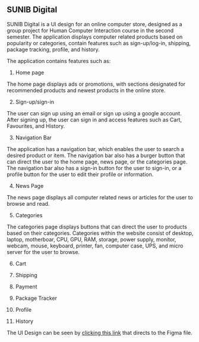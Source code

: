 ## SUNIB Digital

SUNIB Digital is a UI design for an online computer store, designed as a group project for Human Computer Interaction course in the second semester. The application displays computer related products based on popularity or categories, contain features such as sign-up/log-in, shipping, package tracking, profile, and history.

The application contains features such as:

1. Home page

The home page displays ads or promotions, with sections designated for recommended products and newest products in the online store.

2. Sign-up/sign-in

The user can sign up using an email or sign up using a google account. After signing up, the user can sign in and access features such as Cart, Favourites, and History.

3. Navigation Bar

The application has a navigation bar, which enables the user to search a desired product or item. The navigation bar also has a burger button that can direct the user to the home page, news page, or the categories page. The navigation bar also has a sign-in button for the user to sign-in, or a profile button for the user to edit their profile or information.

4. News Page

The news page displays all computer related news or articles for the user to browse and read.

5. Categories

The categories page displays buttons that can direct the user to products based on their categories. Categories within the website consist of desktop, laptop, motherboar, CPU, GPU, RAM, storage, power supply, monitor, webcam, mouse, keyboard, printer, fan, computer case, UPS, and micro server for the user to browse.

6. Cart



7. Shipping



8. Payment


11. Package Tracker


12. Profile


13. History


The UI Design can be seen by [clicking this link](https://www.figma.com/proto/jIQ7bhFSpm6SMIzWxKragC/Website-Interface?scaling=scale-down&page-id=0%3A1&starting-point-node-id=95%3A10&node-id=95%3A10) that directs to the Figma file.
